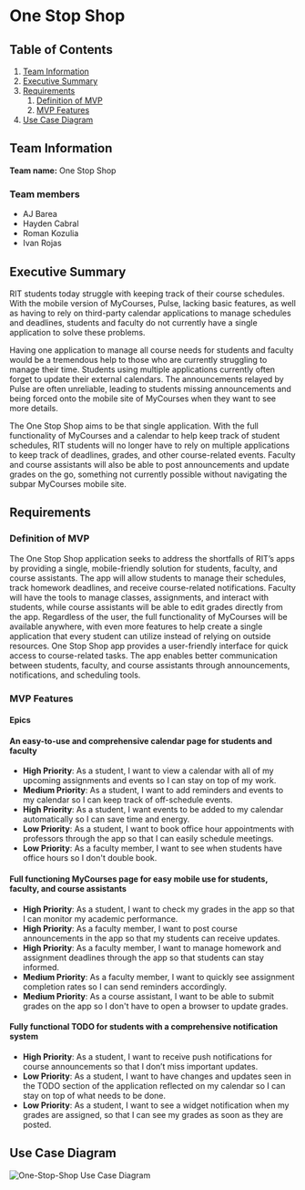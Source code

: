 # One Stop Shop

## Table of Contents

1. [Team Information](#team-information)
2. [Executive Summary](#executive-summary)
3. [Requirements](#requirements)
   1. [Definition of MVP](#definition-of-mvp)
   2. [MVP Features](#mvp-features)
4. [Use Case Diagram](#use-case-diagram)

## Team Information

**Team name:** One Stop Shop

### Team members

- AJ Barea
- Hayden Cabral
- Roman Kozulia
- Ivan Rojas

## Executive Summary

RIT students today struggle with keeping track of their course schedules. With the mobile version of MyCourses, Pulse, lacking basic features, as well as having to rely on third-party calendar applications to manage schedules and deadlines, students and faculty do not currently have a single application to solve these problems.

Having one application to manage all course needs for students and faculty would be a tremendous help to those who are currently struggling to manage their time. Students using multiple applications currently often forget to update their external calendars. The announcements relayed by Pulse are often unreliable, leading to students missing announcements and being forced onto the mobile site of MyCourses when they want to see more details.

The One Stop Shop aims to be that single application. With the full functionality of MyCourses and a calendar to help keep track of student schedules, RIT students will no longer have to rely on multiple applications to keep track of deadlines, grades, and other course-related events. Faculty and course assistants will also be able to post announcements and update grades on the go, something not currently possible without navigating the subpar MyCourses mobile site.

## Requirements

### Definition of MVP

The One Stop Shop application seeks to address the shortfalls of RIT’s apps by providing a single, mobile-friendly solution for students, faculty, and course assistants. The app will allow students to manage their schedules, track homework deadlines, and receive course-related notifications. Faculty will have the tools to manage classes, assignments, and interact with students, while course assistants will be able to edit grades directly from the app. Regardless of the user, the full functionality of MyCourses will be available anywhere, with even more features to help create a single application that every student can utilize instead of relying on outside resources. One Stop Shop app provides a user-friendly interface for quick access to course-related tasks. The app enables better communication between students, faculty, and course assistants through announcements, notifications, and scheduling tools.

### MVP Features

#### Epics

#### An easy-to-use and comprehensive calendar page for students and faculty

- **High Priority**: As a student, I want to view a calendar with all of my upcoming assignments and events so I can stay on top of my work.
- **Medium Priority**: As a student, I want to add reminders and events to my calendar so I can keep track of off-schedule events.
- **High Priority**: As a student, I want events to be added to my calendar automatically so I can save time and energy.
- **Low Priority**: As a student, I want to book office hour appointments with professors through the app so that I can easily schedule meetings.
- **Low Priority**: As a faculty member, I want to see when students have office hours so I don't double book.

#### Full functioning MyCourses page for easy mobile use for students, faculty, and course assistants

- **High Priority**: As a student, I want to check my grades in the app so that I can monitor my academic performance.
- **High Priority**: As a faculty member, I want to post course announcements in the app so that my students can receive updates.
- **High Priority**: As a faculty member, I want to manage homework and assignment deadlines through the app so that students can stay informed.
- **Medium Priority**: As a faculty member, I want to quickly see assignment completion rates so I can send reminders accordingly.
- **Medium Priority**: As a course assistant, I want to be able to submit grades on the app so I don't have to open a browser to update grades.

#### Fully functional TODO for students with a comprehensive notification system

- **High Priority**: As a student, I want to receive push notifications for course announcements so that I don’t miss important updates.
- **Low Priority**: As a student, I want to have changes and updates seen in the TODO section of the application reflected on my calendar so I can stay on top of what needs to be done.
- **Low Priority**: As a student, I want to see a widget notification when my grades are assigned, so that I can see my grades as soon as they are posted.

## Use Case Diagram

![One-Stop-Shop Use Case Diagram](https://github.com/user-attachments/assets/59c0e222-78ae-4d51-a549-6585090a8aa9)
